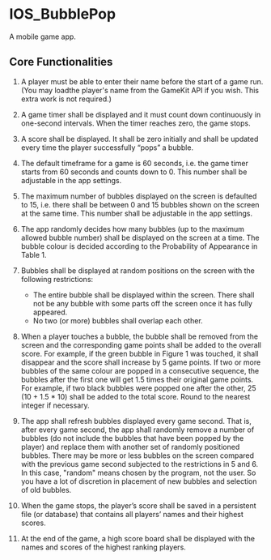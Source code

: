 # IOS_BubblePop
A mobile game app.

## Core Functionalities
1. A player must be able to enter their name before the start of a game run. (You may loadthe player's name from the GameKit API if you wish. This extra work is not required.)

2. A game timer shall be displayed and it must count down continuously in one-second intervals. When the timer reaches zero, the game stops.

3. A score shall be displayed. It shall be zero initially and shall be updated every time the player successfully “pops” a bubble.

4. The default timeframe for a game is 60 seconds, i.e. the game timer starts from 60 seconds and counts down to 0. This number shall be adjustable in the app settings.

5. The maximum number of bubbles displayed on the screen is defaulted to 15, i.e. there shall be between 0 and 15 bubbles shown on the screen at the same time. This number shall be adjustable in the app settings.

6. The app randomly decides how many bubbles (up to the maximum allowed bubble number) shall be displayed on the screen at a time. The bubble colour is decided according to the Probability of Appearance in Table 1.

7. Bubbles shall be displayed at random positions on the screen with the following restrictions:
    - The entire bubble shall be displayed within the screen. There shall not be any bubble with some parts off the screen once it has fully appeared.
    - No two (or more) bubbles shall overlap each other.

8. When a player touches a bubble, the bubble shall be removed from the screen and the corresponding game points shall be added to the overall score. For example, if the green bubble in Figure 1 was touched, it shall disappear and the score shall increase by 5 game points. If two or more bubbles of the same colour are popped in a consecutive sequence, the bubbles after the first one will get 1.5 times their original game points. For example, if two black bubbles were popped one after the other, 25 (10 + 1.5 * 10) shall be added to the total score. Round to the nearest integer if necessary.

9. The app shall refresh bubbles displayed every game second. That is, after every game second, the app shall randomly remove a number of bubbles (do not include the bubbles that have been popped by the player) and replace them with another set of randomly positioned bubbles. There may be more or less bubbles on the screen compared with the previous game second subjected to the restrictions in 5 and 6. In this case, "random" means chosen by the program, not the user. So you have a lot of discretion in placement of new bubbles and selection of old bubbles.

10. When the game stops, the player’s score shall be saved in a persistent file (or database) that contains all players’ names and their highest scores.
11. At the end of the game, a high score board shall be displayed with the names and scores of the highest ranking players.
